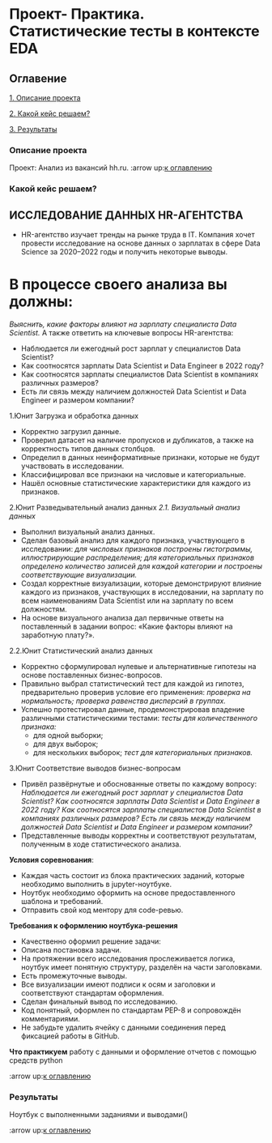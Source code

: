 # Проект- Практика. Статистические тесты в контексте EDA


## Оглавение
[1. Описание проекта]()

[2. Какой кейс решаем?]()

[3. Результаты]()

### Описание проекта 
Проект: Анализ из вакансий hh.ru.
:arrow up:[к оглавлению]()

### Какой кейс решаем?

## ИССЛЕДОВАНИЕ ДАННЫХ HR-АГЕНТСТВА
 - HR-агентство изучает тренды на рынке труда в IT. Компания хочет провести исследование на основе данных о зарплатах в сфере Data Science за 2020–2022 годы и получить некоторые выводы.

# В процессе своего анализа вы должны:

*Выяснить, какие факторы влияют на зарплату специалиста Data Scientist.*
А также ответить на ключевые вопросы HR-агентства:
 - Наблюдается ли ежегодный рост зарплат у специалистов Data Scientist?
 - Как соотносятся зарплаты Data Scientist и Data Engineer в 2022 году?
 - Как соотносятся зарплаты специалистов Data Scientist в компаниях различных размеров?
 - Есть ли связь между наличием должностей Data Scientist и Data Engineer и размером компании?

1.Юнит Загрузка и обработка данных
 - Корректно загрузил данные.
 - Проверил датасет на наличие пропусков и дубликатов, а также на корректность типов данных столбцов. 
 - Определил в данных неинформативные признаки, которые не будут участвовать в исследовании.
 - Классифицировал все признаки на числовые и категориальные.
 - Нашёл основные статистические характеристики для каждого из признаков.

2.Юнит Разведывательный анализ данных 
 *2.1. Визуальный анализ данных*
  - Выполнил визуальный анализ данных.
 - Сделан базовый анализ для каждого признака, участвующего в исследовании:
    *для числовых признаков построены гистограммы, иллюстрирующие распределения;*
    *для категориальных признаков определено количество записей для каждой категории и построены соответствующие визуализации.*
 - Создал корректные визуализации, которые демонстрируют влияние каждого из признаков, участвующих в исследовании, на зарплату по всем наименованиям Data Scientist или на зарплату по всем должностям.
 - На основе визуального анализа дал первичные ответы на поставленный в задании вопрос: «Какие факторы влияют на заработную плату?».

2.2.Юнит Статистический анализ данных
 - Корректно сформулировал нулевые и альтернативные гипотезы на основе поставленных бизнес-вопросов.
 - Правильно выбрал статистический тест для каждой из гипотез, предварительно проверив условие его применения:
   *проверка на нормальность;*
   *проверка равенства дисперсий в группах.*
 - Успешно протестировал данные, продемонстрировав владение различными статистическими тестами:
   *тесты для количественного признака:* 
     - для одной выборки;
     - для двух выборок;
     - для нескольких выборок;
   *тест для категориальных признаков.*

3.Юнит Соответствие выводов бизнес-вопросам 
  - Привёл развёрнутые и обоснованные ответы по каждому вопросу:
     *Наблюдается ли ежегодный рост зарплат у специалистов Data Scientist?* 
     *Как соотносятся зарплаты Data Scientist и Data Engineer в 2022 году?*
     *Как соотносятся зарплаты специалистов Data Scientist в компаниях различных размеров?*
     *Есть ли связь между наличием должностей Data Scientist и Data Engineer и размером компании?*
  - Представленные выводы корректны и соответствуют результатам, полученным в ходе статистического анализа.


**Условия соревнования**:

 - Каждая часть состоит из блока практических заданий, которые необходимо выполнить в jupyter-ноутбуке.
 - Ноутбук необходимо оформить на основе предоставленного шаблона и требований.
 - Отправить свой код ментору для code-ревью.

**Требования к оформлению ноутбука-решения**

- Качественно оформил решение задачи:
- Описана постановка задачи.
- На протяжении всего исследования прослеживается логика, ноутбук имеет понятную структуру, разделён на части заголовками.
- Есть промежуточные выводы.
- Все визуализации имеют подписи к осям и заголовки и соответствуют стандартам оформления.
- Сделан финальный вывод по исследованию.
- Код понятный, оформлен по стандартам PEP-8 и сопровождён комментариями.
- Не забудьте удалить ячейку с данными соединения перед фиксацией работы в GitHub.

**Что практикуем**
работу с данными и оформление отчетов с помощью средств python

:arrow up:[к оглавлению]()

### Результаты
Ноутбук с выполненными заданиями и выводами()

:arrow up:[к оглавлению]()
